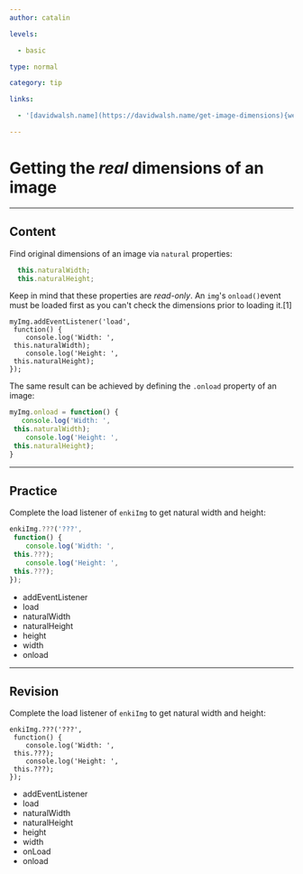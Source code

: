 ```yaml
---
author: catalin

levels:

  - basic

type: normal

category: tip

links:

  - '[davidwalsh.name](https://davidwalsh.name/get-image-dimensions){website}'

---
```

# Getting the *real* dimensions of an image

---
## Content

Find original dimensions of an image via `natural` properties:
```javascript
  this.naturalWidth;
  this.naturalHeight;
``` 
Keep in mind that these properties are *read-only*.
An `img`'s `onload()`event must be loaded first as you can't check the dimensions prior to loading it.[1]

```javasscript
myImg.addEventListener('load',
 function() {
	console.log('Width: ',
 this.naturalWidth);
	console.log('Height: ',
 this.naturalHeight);
});

```
The same result can be achieved by defining the `.onload` property of an image:
```javascript
myImg.onload = function() {
   console.log('Width: ',
 this.naturalWidth);
	console.log('Height: ',
 this.naturalHeight);
}
```

---
## Practice

Complete the load listener of `enkiImg` to get natural width and height:
```javascript
enkiImg.???('???',
 function() {
	console.log('Width: ',
 this.???);
	console.log('Height: ',
 this.???);
});

```

* addEventListener
* load
* naturalWidth
* naturalHeight
* height
* width
* onload

---
## Revision

Complete the load listener of `enkiImg` to get natural width and height:
```javasscript
enkiImg.???('???',
 function() {
	console.log('Width: ',
 this.???);
	console.log('Height: ',
 this.???);
});

```

* addEventListener
* load
* naturalWidth
* naturalHeight
* height
* width
* onLoad
* onload
 
